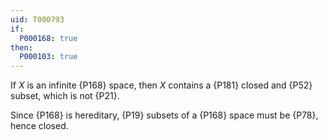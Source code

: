 ```yaml
---
uid: T000793
if:
  P000168: true
then:
  P000103: true
---
```


If $X$ is an infinite {P168} space, then $X$ contains a {P181} closed and {P52} subset, which is not {P21}.

Since {P168} is hereditary, {P19} subsets of a {P168} space must be {P78}, hence closed.
